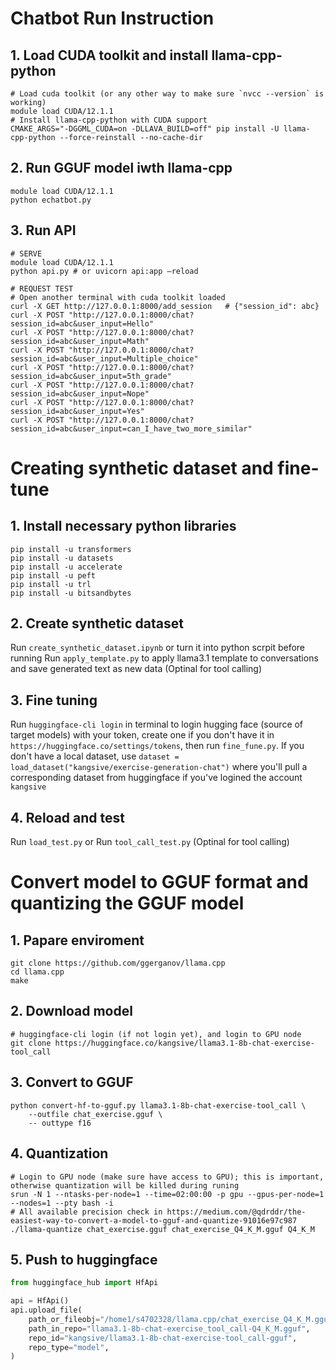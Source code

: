 # Chatbot Run Instruction
## 1. Load CUDA toolkit and install llama-cpp-python
```shell
# Load cuda toolkit (or any other way to make sure `nvcc --version` is working)
module load CUDA/12.1.1
# Install llama-cpp-python with CUDA support
CMAKE_ARGS="-DGGML_CUDA=on -DLLAVA_BUILD=off" pip install -U llama-cpp-python --force-reinstall --no-cache-dir
```
## 2. Run GGUF model iwth llama-cpp
```shell
module load CUDA/12.1.1
python echatbot.py 
```
## 3. Run API
```shell
# SERVE
module load CUDA/12.1.1
python api.py # or uvicorn api:app –reload

# REQUEST TEST
# Open another terminal with cuda toolkit loaded
curl -X GET http://127.0.0.1:8000/add_session   # {"session_id": abc}
curl -X POST "http://127.0.0.1:8000/chat?session_id=abc&user_input=Hello"
curl -X POST "http://127.0.0.1:8000/chat?session_id=abc&user_input=Math"
curl -X POST "http://127.0.0.1:8000/chat?session_id=abc&user_input=Multiple_choice"
curl -X POST "http://127.0.0.1:8000/chat?session_id=abc&user_input=5th_grade"
curl -X POST "http://127.0.0.1:8000/chat?session_id=abc&user_input=Nope"
curl -X POST "http://127.0.0.1:8000/chat?session_id=abc&user_input=Yes"
curl -X POST "http://127.0.0.1:8000/chat?session_id=abc&user_input=can_I_have_two_more_similar"
```

# Creating synthetic dataset and fine-tune
## 1. Install necessary python libraries
```shell
pip install -u transformers
pip install -u datasets
pip install -u accelerate
pip install -u peft 
pip install -u trl 
pip install -u bitsandbytes
```
## 2. Create synthetic dataset
Run `create_synthetic_dataset.ipynb` or turn it into python scrpit before running
Run `apply_template.py` to apply llama3.1 template to conversations and save generated text as new data (Optinal for tool calling) 

## 3. Fine tuning
Run `huggingface-cli login` in terminal to login hugging face (source of target models) with your token, create one if you don't have it in `https://huggingface.co/settings/tokens`, then run `fine_fune.py`. If you don't have a local dataset, use `dataset = load_dataset("kangsive/exercise-generation-chat")` where you'll pull a corresponding dataset from huggingface if you've logined the account `kangsive`

## 4. Reload and test
Run `load_test.py` or Run `tool_call_test.py` (Optinal for tool calling)

# Convert model to GGUF format and quantizing the GGUF model
## 1. Papare enviroment
```shell
git clone https://github.com/ggerganov/llama.cpp
cd llama.cpp
make
```

## 2. Download model
```shell
# huggingface-cli login (if not login yet), and login to GPU node
git clone https://huggingface.co/kangsive/llama3.1-8b-chat-exercise-tool_call
```

## 3. Convert to GGUF
```shell
python convert-hf-to-gguf.py llama3.1-8b-chat-exercise-tool_call \
    --outfile chat_exercise.gguf \
    -- outtype f16
```

## 4. Quantization
```shell
# Login to GPU node (make sure have access to GPU); this is important, otherwise quantization will be killed during runing
srun -N 1 --ntasks-per-node=1 --time=02:00:00 -p gpu --gpus-per-node=1 --nodes=1 --pty bash -i
# All available precision check in https://medium.com/@qdrddr/the-easiest-way-to-convert-a-model-to-gguf-and-quantize-91016e97c987
./llama-quantize chat_exercise.gguf chat_exercise_Q4_K_M.gguf Q4_K_M
```

## 5. Push to huggingface
```python
from huggingface_hub import HfApi

api = HfApi()
api.upload_file(
    path_or_fileobj="/home1/s4702328/llama.cpp/chat_exercise_Q4_K_M.gguf",
    path_in_repo="llama3.1-8b-chat-exercise_tool_call-Q4_K_M.gguf",
    repo_id="kangsive/llama3.1-8b-chat-exercise-tool_call-gguf",
    repo_type="model",
)
```